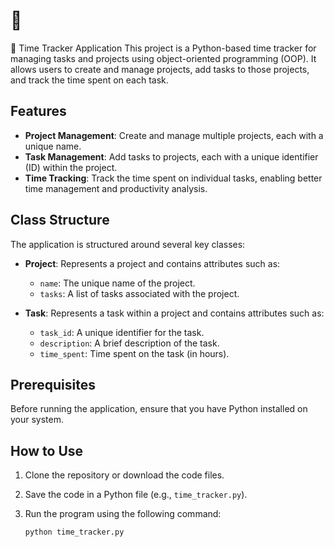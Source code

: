 
# :feet:
:paw_prints: Time Tracker Application
This project is a Python-based time tracker for managing tasks and projects using object-oriented programming (OOP). It allows users to create and manage projects, add tasks to those projects, and track the time spent on each task.

## Features
- **Project Management**: Create and manage multiple projects, each with a unique name.
- **Task Management**: Add tasks to projects, each with a unique identifier (ID) within the project.
- **Time Tracking**: Track the time spent on individual tasks, enabling better time management and productivity analysis.

## Class Structure
The application is structured around several key classes:

- **Project**: Represents a project and contains attributes such as:
  - `name`: The unique name of the project.
  - `tasks`: A list of tasks associated with the project.

- **Task**: Represents a task within a project and contains attributes such as:
  - `task_id`: A unique identifier for the task.
  - `description`: A brief description of the task.
  - `time_spent`: Time spent on the task (in hours).

## Prerequisites
Before running the application, ensure that you have Python installed on your system.

## How to Use
1. Clone the repository or download the code files.
2. Save the code in a Python file (e.g., `time_tracker.py`).
3. Run the program using the following command:

   ```bash
   python time_tracker.py